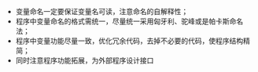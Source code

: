 - 变量命名一定要保证变量名可读，注意命名的自解释性；
- 程序中变量命名的格式需统一，尽量统一采用匈牙利、驼峰或是帕卡斯命名法；
- 程序中变量功能尽量一致，优化冗余代码，去掉不必要的代码，使程序结构精简；
- 同时注意程序功能拓展，为外部程序设计接口